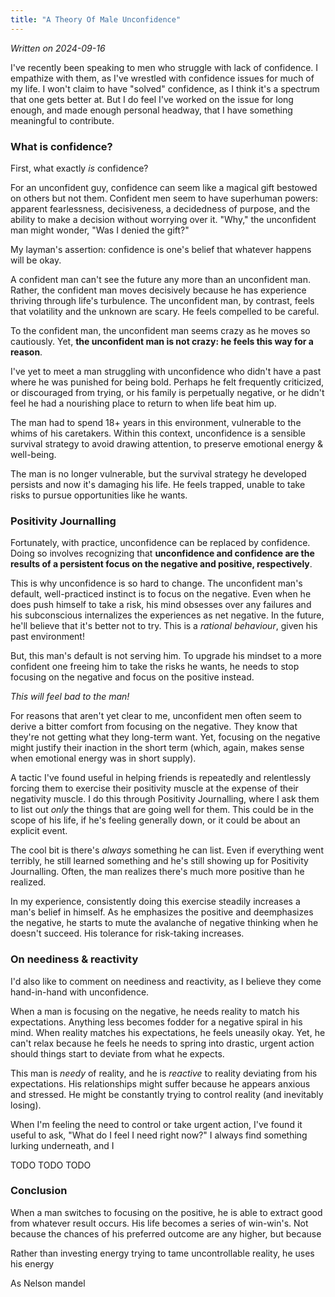 ```yaml
---
title: "A Theory Of Male Unconfidence"
---
```

_Written on 2024-09-16_

I've recently been speaking to men who struggle with lack of confidence. I empathize with them, as I've wrestled with confidence issues for much of my life. I won't claim to have "solved" confidence, as I think it's a spectrum that one gets better at. But I do feel I've worked on the issue for long enough, and made enough personal headway, that I have something meaningful to contribute.

### What is confidence?
First, what exactly _is_ confidence? 

For an unconfident guy, confidence can seem like a magical gift bestowed on others but not them. Confident men seem to have superhuman powers: apparent fearlessness, decisiveness, a decidedness of purpose, and the ability to make a decision without worrying over it. "Why," the unconfident man might wonder, "Was I denied the gift?"

My layman's assertion: confidence is one's belief that whatever happens will be okay.

A confident man can't see the future any more than an unconfident man. Rather, the confident man moves decisively because he has experience thriving through life's turbulence. The unconfident man, by contrast, feels that volatility and the unknown are scary. He feels compelled to be careful.

To the confident man, the unconfident man seems crazy as he moves so cautiously. Yet, **the unconfident man is not crazy: he feels this way for a reason**. 

I've yet to meet a man struggling with unconfidence who didn't have a past where he was punished for being bold. Perhaps he felt frequently criticized, or discouraged from trying, or his family is perpetually negative, or he didn't feel he had a nourishing place to return to when life beat him up. 

The man had to spend 18+ years in this environment, vulnerable to the whims of his caretakers. Within this context, unconfidence is a sensible survival strategy to avoid drawing attention, to preserve emotional energy & well-being.

The man is no longer vulnerable, but the survival strategy he developed persists and now it's damaging his life. He feels trapped, unable to take risks to pursue opportunities like he wants.

### Positivity Journalling
Fortunately, with practice, unconfidence can be replaced by confidence. Doing so involves recognizing that **unconfidence and confidence are the results of a persistent focus on the negative and positive, respectively**.

This is why unconfidence is so hard to change. The unconfident man's default, well-practiced instinct is to focus on the negative. Even when he does push himself to take a risk, his mind obsesses over any failures and his subconscious internalizes the experiences as net negative. In the future, he'll believe that it's better not to try. This is a _rational behaviour_, given his past environment!

But, this man's default is not serving him. To upgrade his mindset to a more confident one freeing him to take the risks he wants, he needs to stop focusing on the negative and focus on the positive instead.

_This will feel bad to the man!_

For reasons that aren't yet clear to me, unconfident men often seem to derive a bitter comfort from focusing on the negative. They know that they're not getting what they long-term want. Yet, focusing on the negative might justify their inaction in the short term (which, again, makes sense when emotional energy was in short supply).

A tactic I've found useful in helping friends is repeatedly and relentlessly forcing them to exercise their positivity muscle at the expense of their negativity muscle. I do this through Positivity Journalling, where I ask them to list out _only_ the things that are going well for them. This could be in the scope of his life, if he's feeling generally down, or it could be about an explicit event.

The cool bit is there's _always_ something he can list. Even if everything went terribly, he still learned something and he's still showing up for Positivity Journalling. Often, the man realizes there's much more positive than he realized.

In my experience, consistently doing this exercise steadily increases a man's belief in himself. As he emphasizes the positive and deemphasizes the negative, he starts to mute the avalanche of negative thinking when he doesn't succeed. His tolerance for risk-taking increases.

### On neediness & reactivity
I'd also like to comment on neediness and reactivity, as I believe they come hand-in-hand with unconfidence.

When a man is focusing on the negative, he needs reality to match his expectations. Anything less becomes fodder for a negative spiral in his mind. When reality matches his expectations, he feels uneasily okay. Yet, he can't relax because he feels he needs to spring into drastic, urgent action should things start to deviate from what he expects.

This man is _needy_ of reality, and he is _reactive_ to reality deviating from his expectations. His relationships might suffer because he appears anxious and stressed. He might be constantly trying to control reality (and inevitably losing).

When I'm feeling the need to control or take urgent action, I've found it useful to ask, "What do I feel I need right now?" I always find something lurking underneath, and I 

TODO TODO TODO

### Conclusion
When a man switches to focusing on the positive, he is able to extract good from whatever result occurs. His life becomes a series of win-win's. Not because the chances of his preferred outcome are any higher, but because 

Rather than investing energy trying to tame uncontrollable reality, he uses his energy 

As Nelson mandel
